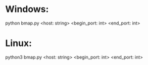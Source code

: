 # Windows:
python bmap.py <host: string> <begin_port: int> <end_port: int>

# Linux:
python3 bmap.py <host: string> <begin_port: int> <end_port: int>
